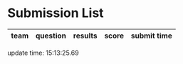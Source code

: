 # Submission List
team    | question  | results  | score | submit time
------|-----:|-----:| ----:|-----


update time: 15:13:25.69 
